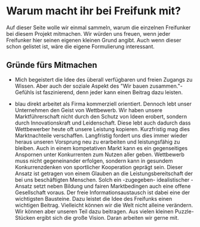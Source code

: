 # Warum macht ihr bei Freifunk mit?

Auf dieser Seite wolle wir einmal sammeln, warum die einzelnen Freifunker bei diesem Projekt mitmachen. Wir würden uns freuen, wenn jeder Freifunker hier seinen eigenen kleinen Grund angibt. Auch wenn dieser schon gelistet ist, wäre die eigene Formulierung interessant.

## Gründe fürs Mitmachen

* Mich begeistert die Idee des überall verfügbaren und freien Zugangs zu Wissen. Aber auch der soziale Aspekt des "Wir bauen zusammen."-Gefühls ist faszinierend, denn jeder kann einen Beitrag dazu leisten.

* blau direkt arbeitet als Firma kommerziell orientiert. Dennoch lebt unser Unternehmen den Geist von Wettbewerb. Wir haben unsere Marktführerschaft nicht durch den Schutz von Ideen erobert, sondern durch Innovationskraft und Leidenschaft. Diese lebt auch dadurch dass Wettbewerber heute oft unsere Leistung kopieren. Kurzfristig mag dies Marktnachteile verschaffen. Langfristig fordert uns dies immer wieder heraus unseren Vorsprung neu zu erarbeiten und leistungsfähig zu bleiben. Auch in einem kompetativen Markt kann es ein gegenseitiges Anspornen unter Konkurrenten zum Nutzen aller geben. Wettbewerb muss nicht gegeneinander erfolgen, sondern kann in gesundem Konkurrenzdenken von sportlicher Kooperation geprägt sein. Dieser Ansatz ist getragen von einem Glauben an die Leistungsbereitschaft der bei uns beschäftigten Menschen. 
Solch ein -zugegeben- idealistischer - Ansatz setzt neben Bildung und fairen Marktbedingen auch eine offene Gesellschaft voraus. Der freie Informationsaustausch ist dabei eine der wichtigsten Bausteine. Dazu leistet die Idee des Freifunks einen wichtigen Beitrag.
Vielleicht können wir die Welt nicht alleine verändern. Wir können aber unseren Teil dazu beitragen. Aus vielen kleinen Puzzle-Stücken ergibt sich die große Vision. Daran arbeiten wir gerne mit.

